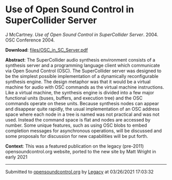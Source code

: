 # Use of Open Sound Control in SuperCollider Server

J McCartney. *Use of Open Sound Control in SuperCollider Server*. 2004.  OSC Conference 2004. 

**Download**: [files/OSC_in_SC_Server.pdf](../files/OSC_in_SC_Server.pdf)

**Abstract**: The SuperCollider audio synthesis environment consists of a synthesis server and a programming language client which communicate via Open Sound Control (OSC). The SuperCollider server was designed to be the simplest possible implementation of a dynamically reconfigurable synthesis engine. The design metaphor was that it would be a virtual machine for audio with OSC commands as the virtual machine instructions. Like a virtual machine, the synthesis engine is divided into a few major functional units (buses, buffers, and execution tree) and the OSC commands operate on these units. Because synthesis nodes can appear and disappear quite rapidly, the usual implementation of an OSC address space where each node in a tree is named was not practical and was not used. Instead the command space is flat and nodes are accessed by number. Some unique features, such as using OSC blobs to embed completion messages for asynchronous operations, will be discussed and some proposals for discussion for new capabilities will be put forth.

**Context**: This was a featured publication on the legacy (pre-2011) opensoundcontrol.org website, ported to the new site by Matt Wright in early 2021

---
Submitted to [opensoundcontrol.org](https://opensoundcontrol.org) by [Legacy](https://web.archive.org) at 03/26/2021 17:03:32
